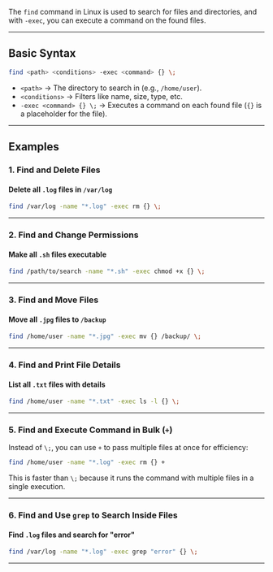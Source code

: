 The `find` command in Linux is used to search for files and directories, and with `-exec`, you can execute a command on the found files.

---

## **Basic Syntax**
```bash
find <path> <conditions> -exec <command> {} \;
```
- `<path>` → The directory to search in (e.g., `/home/user`).
- `<conditions>` → Filters like name, size, type, etc.
- `-exec <command> {} \;` → Executes a command on each found file (`{}` is a placeholder for the file).

---

## **Examples**

### **1. Find and Delete Files**
#### **Delete all `.log` files in `/var/log`**
```bash
find /var/log -name "*.log" -exec rm {} \;
```

---

### **2. Find and Change Permissions**
#### **Make all `.sh` files executable**
```bash
find /path/to/search -name "*.sh" -exec chmod +x {} \;
```

---

### **3. Find and Move Files**
#### **Move all `.jpg` files to `/backup`**
```bash
find /home/user -name "*.jpg" -exec mv {} /backup/ \;
```

---

### **4. Find and Print File Details**
#### **List all `.txt` files with details**
```bash
find /home/user -name "*.txt" -exec ls -l {} \;
```

---

### **5. Find and Execute Command in Bulk (`+`)**
Instead of `\;`, you can use `+` to pass multiple files at once for efficiency:
```bash
find /home/user -name "*.log" -exec rm {} +
```
This is faster than `\;` because it runs the command with multiple files in a single execution.

---

### **6. Find and Use `grep` to Search Inside Files**
#### **Find `.log` files and search for "error"**
```bash
find /var/log -name "*.log" -exec grep "error" {} \;
```

---
